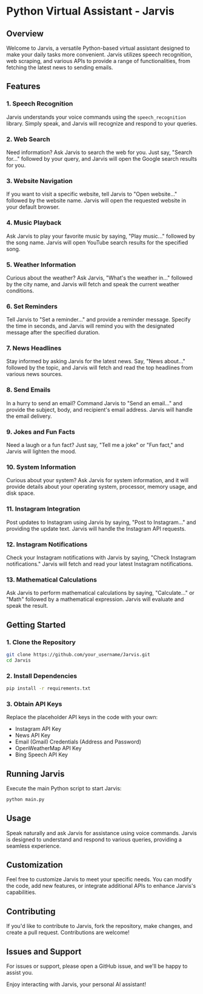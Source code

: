 # Python Virtual Assistant - Jarvis

## Overview

Welcome to Jarvis, a versatile Python-based virtual assistant designed to make your daily tasks more convenient. Jarvis utilizes speech recognition, web scraping, and various APIs to provide a range of functionalities, from fetching the latest news to sending emails.

## Features

### 1. Speech Recognition

Jarvis understands your voice commands using the `speech_recognition` library. Simply speak, and Jarvis will recognize and respond to your queries.

### 2. Web Search

Need information? Ask Jarvis to search the web for you. Just say, "Search for..." followed by your query, and Jarvis will open the Google search results for you.

### 3. Website Navigation

If you want to visit a specific website, tell Jarvis to "Open website..." followed by the website name. Jarvis will open the requested website in your default browser.

### 4. Music Playback

Ask Jarvis to play your favorite music by saying, "Play music..." followed by the song name. Jarvis will open YouTube search results for the specified song.

### 5. Weather Information

Curious about the weather? Ask Jarvis, "What's the weather in..." followed by the city name, and Jarvis will fetch and speak the current weather conditions.

### 6. Set Reminders

Tell Jarvis to "Set a reminder..." and provide a reminder message. Specify the time in seconds, and Jarvis will remind you with the designated message after the specified duration.

### 7. News Headlines

Stay informed by asking Jarvis for the latest news. Say, "News about..." followed by the topic, and Jarvis will fetch and read the top headlines from various news sources.

### 8. Send Emails

In a hurry to send an email? Command Jarvis to "Send an email..." and provide the subject, body, and recipient's email address. Jarvis will handle the email delivery.

### 9. Jokes and Fun Facts

Need a laugh or a fun fact? Just say, "Tell me a joke" or "Fun fact," and Jarvis will lighten the mood.

### 10. System Information

Curious about your system? Ask Jarvis for system information, and it will provide details about your operating system, processor, memory usage, and disk space.

### 11. Instagram Integration

Post updates to Instagram using Jarvis by saying, "Post to Instagram..." and providing the update text. Jarvis will handle the Instagram API requests.

### 12. Instagram Notifications

Check your Instagram notifications with Jarvis by saying, "Check Instagram notifications." Jarvis will fetch and read your latest Instagram notifications.

### 13. Mathematical Calculations

Ask Jarvis to perform mathematical calculations by saying, "Calculate..." or "Math" followed by a mathematical expression. Jarvis will evaluate and speak the result.

## Getting Started

### 1. Clone the Repository

```bash
git clone https://github.com/your_username/Jarvis.git
cd Jarvis
```

### 2. Install Dependencies

```bash
pip install -r requirements.txt
```

### 3. Obtain API Keys

Replace the placeholder API keys in the code with your own:
- Instagram API Key
- News API Key
- Email (Gmail) Credentials (Address and Password)
- OpenWeatherMap API Key
- Bing Speech API Key

## Running Jarvis

Execute the main Python script to start Jarvis:

```bash
python main.py
```

## Usage

Speak naturally and ask Jarvis for assistance using voice commands. Jarvis is designed to understand and respond to various queries, providing a seamless experience.

## Customization

Feel free to customize Jarvis to meet your specific needs. You can modify the code, add new features, or integrate additional APIs to enhance Jarvis's capabilities.

## Contributing

If you'd like to contribute to Jarvis, fork the repository, make changes, and create a pull request. Contributions are welcome!

## Issues and Support

For issues or support, please open a GitHub issue, and we'll be happy to assist you.

Enjoy interacting with Jarvis, your personal AI assistant!
